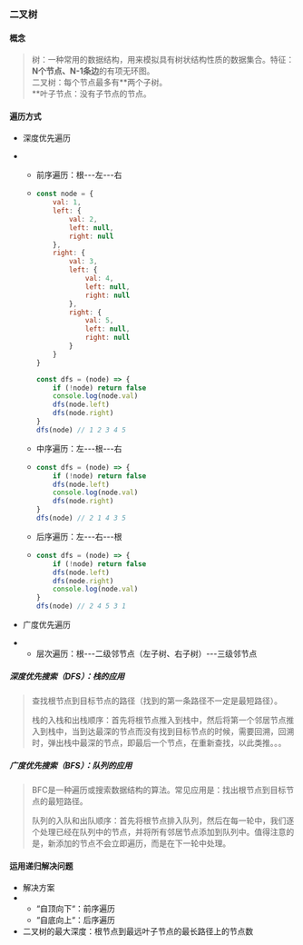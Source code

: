 ### 二叉树

#### 概念

> 树：一种常用的数据结构，用来模拟具有树状结构性质的数据集合。特征：**N个节点、N-1条边**的有项无环图。  
> 二叉树：每个节点最多有**两个子树。      
> **叶子节点：没有子节点的节点。

#### 遍历方式

* 深度优先遍历
* * 前序遍历：根---左---右
  * ```js
    const node = {
        val: 1,
        left: {
            val: 2,
            left: null,
            right: null
        },
        right: {
            val: 3,
            left: {
                val: 4,
                left: null,
                right: null
            },
            right: {
                val: 5,
                left: null,
                right: null
            }
        }
    }
    ```

    ```js
    const dfs = (node) => {
        if (!node) return false
        console.log(node.val)
        dfs(node.left)
        dfs(node.right)
    }
    dfs(node) // 1 2 3 4 5
    ```
  * 中序遍历：左---根---右
  * ```js
    const dfs = (node) => {
        if (!node) return false
        dfs(node.left)
        console.log(node.val)
        dfs(node.right)
    }
    dfs(node) // 2 1 4 3 5
    ```
  * 后序遍历：左---右---根
  * ```js
    const dfs = (node) => {
        if (!node) return false
        dfs(node.left)
        dfs(node.right)
        console.log(node.val)
    }
    dfs(node) // 2 4 5 3 1
    ```
* 广度优先遍历

* * 层次遍历：根---二级邻节点（左子树、右子树）---三级邻节点

##### 深度优先搜索（DFS）：栈的应用

> 查找根节点到目标节点的路径（找到的第一条路径不一定是最短路径）。
>
> 栈的入栈和出栈顺序：首先将根节点推入到栈中，然后将第一个邻居节点推入到栈中，当到达最深的节点而没有找到目标节点的时候，需要回溯，回溯时，弹出栈中最深的节点，即最后一个节点，在重新查找，以此类推。。。

##### 广度优先搜索（BFS）：队列的应用

> BFC是一种遍历或搜索数据结构的算法。常见应用是：找出根节点到目标节点的最短路径。
>
> 队列的入队和出队顺序：首先将根节点排入队列，然后在每一轮中，我们逐个处理已经在队列中的节点，并将所有邻居节点添加到队列中。值得注意的是，新添加的节点不会立即遍历，而是在下一轮中处理。

#### 运用递归解决问题

* 解决方案
* * “自顶向下“：前序遍历
  * “自底向上“：后序遍历
* 二叉树的最大深度：根节点到最远叶子节点的最长路径上的节点数



